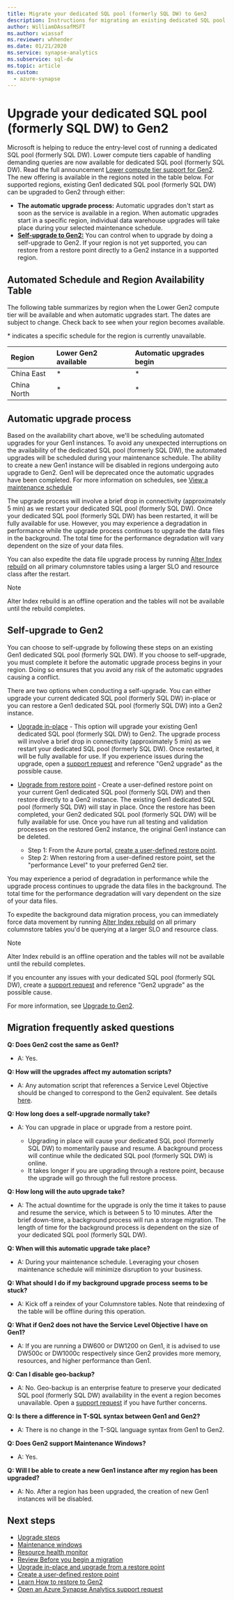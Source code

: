 ```yaml
---
title: Migrate your dedicated SQL pool (formerly SQL DW) to Gen2
description: Instructions for migrating an existing dedicated SQL pool (formerly SQL DW) to Gen2 and the migration schedule by region.
author: WilliamDAssafMSFT
ms.author: wiassaf
ms.reviewer: whhender
ms.date: 01/21/2020
ms.service: synapse-analytics
ms.subservice: sql-dw
ms.topic: article
ms.custom:
  - azure-synapse
---
```

# Upgrade your dedicated SQL pool (formerly SQL DW) to Gen2

Microsoft is helping to reduce the entry-level cost of running a dedicated SQL pool (formerly SQL DW).  Lower compute tiers capable of handling demanding queries are now available for dedicated SQL pool (formerly SQL DW). Read the full announcement [Lower compute tier support for Gen2](https://azure.microsoft.com/blog/azure-sql-data-warehouse-gen2-now-supports-lower-compute-tiers/). The new offering is available in the regions noted in the table below. For supported regions, existing Gen1 dedicated SQL pool (formerly SQL DW) can be upgraded to Gen2 through either:

- **The automatic upgrade process:** Automatic upgrades don't start as soon as the service is available in a region.  When automatic upgrades start in a specific region, individual data warehouse upgrades will take place during your selected maintenance schedule.
- [**Self-upgrade to Gen2:**](#self-upgrade-to-gen2) You can control when to upgrade by doing a self-upgrade to Gen2. If your region is not yet supported, you can restore from a restore point directly to a Gen2 instance in a supported region.

## Automated Schedule and Region Availability Table

The following table summarizes by region when the Lower Gen2 compute tier will be available and when automatic upgrades start. The dates are subject to change. Check back to see when your region becomes available.

\* indicates a specific schedule for the region is currently unavailable.

| **Region** | **Lower Gen2 available** | **Automatic upgrades begin** |
|:--- |:--- |:--- |
| China East |\* |\* |
| China North |\* |\* |

## Automatic upgrade process

Based on the availability chart above, we'll be scheduling automated upgrades for your Gen1 instances. To avoid any unexpected interruptions on the availability of the dedicated SQL pool (formerly SQL DW), the automated upgrades will be scheduled during your maintenance schedule. The ability to create a new Gen1 instance will be disabled in regions undergoing auto upgrade to Gen2. Gen1 will be deprecated once the automatic upgrades have been completed. For more information on schedules, see [View a maintenance schedule](maintenance-scheduling.md#view-a-maintenance-schedule)

The upgrade process will involve a brief drop in connectivity (approximately 5 min) as we restart your dedicated SQL pool (formerly SQL DW).  Once your dedicated SQL pool (formerly SQL DW) has been restarted, it will be fully available for use. However, you may experience a degradation in performance while the upgrade process continues to upgrade the data files in the background. The total time for the performance degradation will vary dependent on the size of your data files.

You can also expedite the data file upgrade process by running [Alter Index rebuild](sql-data-warehouse-tables-index.md) on all primary columnstore tables using a larger SLO and resource class after the restart.

> [!NOTE]
> Alter Index rebuild is an offline operation and the tables will not be available until the rebuild completes.

## Self-upgrade to Gen2

You can choose to self-upgrade by following these steps on an existing Gen1 dedicated SQL pool (formerly SQL DW). If you choose to self-upgrade, you must complete it before the automatic upgrade process begins in your region. Doing so ensures that you avoid any risk of the automatic upgrades causing a conflict.

There are two options when conducting a self-upgrade.  You can either upgrade your current dedicated SQL pool (formerly SQL DW) in-place or you can restore a Gen1 dedicated SQL pool (formerly SQL DW) into a Gen2 instance.

- [Upgrade in-place](upgrade-to-latest-generation.md) - This option will upgrade your existing Gen1 dedicated SQL pool (formerly SQL DW) to Gen2. The upgrade process will involve a brief drop in connectivity (approximately 5 min) as we restart your dedicated SQL pool (formerly SQL DW).  Once restarted, it will be fully available for use. If you experience issues during the upgrade, open a [support request](sql-data-warehouse-get-started-create-support-ticket.md) and reference "Gen2 upgrade" as the possible cause.
- [Upgrade from restore point](sql-data-warehouse-restore-points.md) - Create a user-defined restore point on your current Gen1 dedicated SQL pool (formerly SQL DW) and then restore directly to a Gen2 instance. The existing Gen1 dedicated SQL pool (formerly SQL DW) will stay in place. Once the restore has been completed, your Gen2 dedicated SQL pool (formerly SQL DW) will be fully available for use.  Once you have run all testing and validation processes on the restored Gen2 instance, the original Gen1 instance can be deleted.

  - Step 1: From the Azure portal, [create a user-defined restore point](sql-data-warehouse-restore-active-paused-dw.md).
  - Step 2: When restoring from a user-defined restore point, set the "performance Level" to your preferred Gen2 tier.

You may experience a period of degradation in performance while the upgrade process continues to upgrade the data files in the background. The total time for the performance degradation will vary dependent on the size of your data files.

To expedite the background data migration process, you can immediately force data movement by running [Alter Index rebuild](sql-data-warehouse-tables-index.md) on all primary columnstore tables you'd be querying at a larger SLO and resource class.

> [!NOTE]
> Alter Index rebuild is an offline operation and the tables will not be available until the rebuild completes.

If you encounter any issues with your dedicated SQL pool (formerly SQL DW), create a [support request](sql-data-warehouse-get-started-create-support-ticket.md) and reference "Gen2 upgrade" as the possible cause.

For more information, see [Upgrade to Gen2](upgrade-to-latest-generation.md).

## Migration frequently asked questions

**Q: Does Gen2 cost the same as Gen1?**

- A: Yes.

**Q: How will the upgrades affect my automation scripts?**

- A: Any automation script that references a Service Level Objective should be changed to correspond to the Gen2 equivalent.  See details [here](upgrade-to-latest-generation.md#upgrade-in-a-supported-region-using-the-azure-portal).

**Q: How long does a self-upgrade normally take?**

- A: You can upgrade in place or upgrade from a restore point.

  - Upgrading in place will cause your dedicated SQL pool (formerly SQL DW) to momentarily pause and resume.  A background process will continue while the dedicated SQL pool (formerly SQL DW) is online.  
  - It takes longer if you are upgrading through a restore point, because the upgrade will go through the full restore process.

**Q: How long will the auto upgrade take?**

- A: The actual downtime for the upgrade is only the time it takes to pause and resume the service, which is between 5 to 10 minutes. After the brief down-time, a background process will run a storage migration. The length of time for the background process is dependent on the size of your dedicated SQL pool (formerly SQL DW).

**Q: When will this automatic upgrade take place?**

- A: During your maintenance schedule. Leveraging your chosen maintenance schedule will minimize disruption to your business.

**Q: What should I do if my background upgrade process seems to be stuck?**

- A: Kick off a reindex of your Columnstore tables. Note that reindexing of the table will be offline during this operation.

**Q: What if Gen2 does not have the Service Level Objective I have on Gen1?**

- A: If you are running a DW600 or DW1200 on Gen1, it is advised to use DW500c or DW1000c respectively since Gen2 provides more memory, resources, and higher performance than Gen1.

**Q: Can I disable geo-backup?**

- A: No. Geo-backup is an enterprise feature to preserve your dedicated SQL pool (formerly SQL DW) availability in the event a region becomes unavailable. Open a [support request](sql-data-warehouse-get-started-create-support-ticket.md) if you have further concerns.

**Q: Is there a difference in T-SQL syntax between Gen1 and Gen2?**

- A: There is no change in the T-SQL language syntax from Gen1 to Gen2.

**Q: Does Gen2 support Maintenance Windows?**

- A: Yes.

**Q: Will I be able to create a new Gen1 instance after my region has been upgraded?**

- A: No. After a region has been upgraded, the creation of new Gen1 instances will be disabled.

## Next steps

- [Upgrade steps](upgrade-to-latest-generation.md)
- [Maintenance windows](maintenance-scheduling.md)
- [Resource health monitor](../../service-health/resource-health-overview.md?toc=/azure/synapse-analytics/sql-data-warehouse/toc.json&bc=/azure/synapse-analytics/sql-data-warehouse/breadcrumb/toc.json)
- [Review Before you begin a migration](upgrade-to-latest-generation.md#before-you-begin)
- [Upgrade in-place and upgrade from a restore point](upgrade-to-latest-generation.md)
- [Create a user-defined restore point](sql-data-warehouse-restore-points.md)
- [Learn How to restore to Gen2](sql-data-warehouse-restore-active-paused-dw.md)
- [Open an Azure Synapse Analytics support request](./sql-data-warehouse-get-started-create-support-ticket.md)
